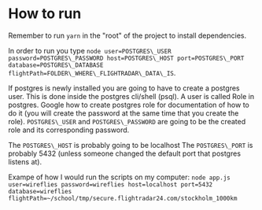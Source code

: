 # How to run

Remember to run `yarn` in the "root" of the project to install dependencies.


In order to run you type `node user=POSTGRES\_USER password=POSTGRES\_PASSWORD host=POSTGRES\_HOST port=POSTGRES\_PORT database=POSTGRES\_DATABASE flightPath=FOLDER\_WHERE\_FLIGHTRADAR\_DATA\_IS`.

If postgres is newly installed you are going to have to create a postgres user. This is done inside the postgres cli/shell (psql). A user is called Role in postgres. Google how to create postgres role for documentation of how to do it (you will create the password at the same time that you create the role). `POSTGRES\_USER` and `POSTGRES\_PASSWORD` are going to be the created role and its corresponding password.

The `POSTGRES\_HOST` is probably going to be localhost
The `POSTGRES\_PORT` is probably 5432 (unless someone changed the default port that postgres listens at).

Exampe of how I would run the scripts on my computer:
`node app.js user=wireflies password=wireflies host=localhost port=5432 database=wireflies flightPath=~/school/tmp/secure.flightradar24.com/stockholm_1000km`
